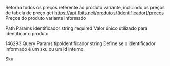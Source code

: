 Retorna todos os preços referente ao produto variante, incluindo os preços de tabela de preço
get
https://api.fbits.net/produtos/{identificador}/precos
Preços do produto variante informado

Path Params
identificador
string
required
Valor único utilizado para identificar o produto

146293
Query Params
tipoIdentificador
string
Define se o identificador informado é um sku ou um id interno.


Sku

